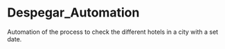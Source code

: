 # Despegar_Automation
Automation of the process to check the different hotels in a city with a set date.
